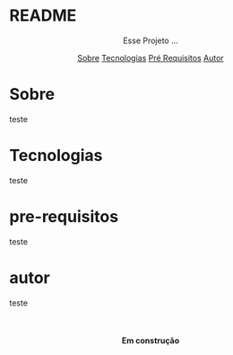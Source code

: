 # README

<p align="center">Esse Projeto ... </p>

<p align="center">
<a href="#sobre">Sobre</a>
<a href="#tecnologias">Tecnologias</a>
<a href="#pre-requisitos">Pré Requisitos</a>
<a href="#autor">Autor</a>
</p>

# Sobre

<p>teste</p>

# Tecnologias

<p>teste</p>

# pre-requisitos

<p>teste</p>

# autor

<p>teste</p>

<br>

<h4 align="center">
Em construção
<h4>
